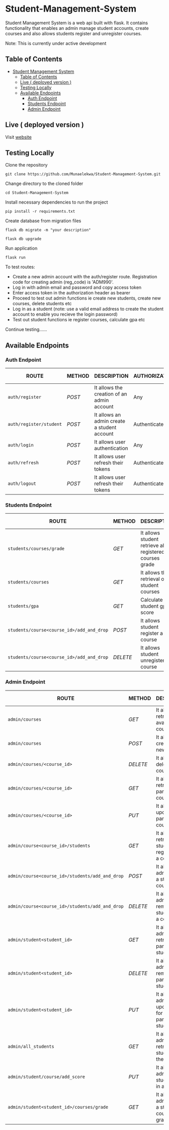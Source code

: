 # Student-Management-System

Student Management System is a web api built with flask. It contains functionality that enables an admin manage student accounts, create courses and also allows students register and unregister courses.

Note: This is currently under active development

## Table of Contents

- [Student Management System](#student-management-system)
  - [Table of Contents](#table-of-contents)
  - [Live ( deployed version )](#live--deployed-version-)
  - [Testing Locally](#testing-locally)
  - [Available Endpoints](#available-endpoints)
    - [Auth Endpoint](#auth-endpoint)
    - [Students Endpoint](#students-endpoint)
    - [Admin Endpoint](#admin-endpoint)

## Live ( deployed version ) 

Visit [website](http://munaelekwa.pythonanywhere.com/)
## Testing Locally

Clone the repository

```console
git clone https://github.com/Munaelekwa/Student-Management-System.git
```

Change directory to the cloned folder

```console
cd Student-Management-System
```

Install necessary dependencies to run the project

```console
pip install -r requirements.txt
```
Create database from migration files 

```console
flask db migrate -m "your description"
```

```console
flask db upgrade
```
Run application

```console
flask run
```
To test routes:

- Create a new admin account with the auth/register route. Registration code for creating admin (reg_code) is 'ADM990'. 
- Log in with admin email and password and copy access token
- Enter access token in the authorization header as bearer
- Proceed to test out admin functions ie create new students, create new courses, delete students etc
- Log in as a student (note: use a valid email address to create the student account to enable you recieve the login password)
- Test out student functions ie register courses, calculate gpa etc

Continue testing......



## Available Endpoints

### Auth Endpoint
| ROUTE | METHOD | DESCRIPTION | AUTHORIZATION  | USER TYPE |  PLACEHOLDER | 
| ------- | ----- | ------------ | ------|------- | ----- |
|  `auth/register` | _POST_ | It allows the  creation of an admin account   | Any | Any |  ---- | 
|  `auth/register/student` |  _POST_ | It allows an admin create a student account   | Authenticated | Admin | ---- | 
|  `auth/login` |  _POST_  | It allows user authentication   | Any | Any | ---- | 
|  `auth/refresh` |  _POST_  | It allows user refresh their tokens   | Authenticated | Any | ---- |
|  `auth/logout` |  _POST_  | It allows user refresh their tokens   | Authenticated | Any | ---- | 


### Students Endpoint
| ROUTE | METHOD | DESCRIPTION | AUTHORIZATION  | USER TYPE |  PLACEHOLDER | 
| ------- | ----- | ------------ | ------|------- | ----- |
|  `students/courses/grade` |  _GET_  | It allows student retrieve all registered courses grade | Authenticated | Student | ---- |
|  `students/courses` |  _GET_  | It allows the retrieval of a student courses   | Authenticated | ---- | A student ID |
|  `students/gpa` |  _GET_  | Calculate a student gpa score   | Authenticated | Any | A student ID |
|  `students/course<course_id>/add_and_drop` |  _POST_  | It allows student register a course   | Authenticated | Student | ---- |
|  `students/course<course_id>/add_and_drop` |  _DELETE_  | It allows student unregister a course   | Authenticated | Student | ---- |



### Admin Endpoint
| ROUTE | METHOD | DESCRIPTION | AUTHORIZATION  | USER TYPE |  PLACEHOLDER | 
| ------- | ----- | ------------ | ------|------- | ----- |
|  `admin/courses` |  _GET_  | It allows the retrieval of all available courses   | Authenticated | Any | ---- |
|  `admin/courses` |  _POST_  | It allows the creation of a new course   | Authenticated | Admin | ---- |
|  `admin/courses/<course_id>` |  _DELETE_  | It allows deleting a course   | Authenticated | Admin | ---- |
|  `admin/courses/<course_id>` |  _GET_  | It allows the retrieval of a particular course   | Authenticated | Admin | A course ID |
|  `admin/courses/<course_id>` |  _PUT_  | It allows the update of a particular course   | Authenticated | Admin | A course ID |
|  `admin/course<course_id>/students` |  _GET_  | It allows the  retrieval of all students registered for a course | Authenticated | Admin | A course ID |
|  `admin/course<course_id>/students/add_and_drop` |  _POST_  | It allows admin to add a student to a course | Authenticated | Admin | A course ID |
|  `admin/course<course_id>/students/add_and_drop` |  _DELETE_  | It allows admin to remove a  student from a course | Authenticated | Admin | A course ID |
|  `admin/student<student_id>` |  _GET_  | It allows admin to retrieve a particular student | Authenticated | Admin | A Student ID |
|  `admin/student<student_id>` |  _DELETE_  | It allows admin to remove a particular student | Authenticated | Admin | A Student ID |
|  `admin/student<student_id>` |  _PUT_  | It allows admin to update details for a particular student | Authenticated | Admin | A Student ID |
|  `admin/all_students` |  _GET_  | It allows admin to retrieve all students in the school | Authenticated | Admin | ---- |
|  `admin/student/course/add_score` |  _PUT_  | It allows admin add a student score in a course | Authenticated | Admin | A course ID, A student ID |
|  `admin/student<student_id>/courses/grade` |  _GET_  | It allows the admin retrieve a student all courses grade   | Authenticated | Admin | A student ID |
